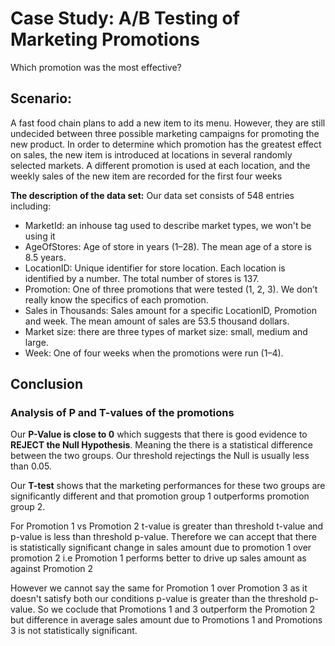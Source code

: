 # Case Study: A/B Testing of Marketing Promotions

Which promotion was the most effective?

## Scenario:

A fast food chain plans to add a new item to its menu. However, they are still undecided between three possible marketing campaigns for promoting the new product. In order to determine which promotion has the greatest effect on sales, the new item is introduced at locations in several randomly selected markets. A different promotion is used at each location, and the weekly sales of the new item are recorded for the first four weeks

**The description of the data set:**
Our data set consists of 548 entries including:
- MarketId: an inhouse tag used to describe market types, we won't be using it
- AgeOfStores: Age of store in years (1–28). The mean age of a store is 8.5 years.
- LocationID: Unique identifier for store location. Each location is identified by a number. The total number of stores is 137.
- Promotion: One of three promotions that were tested (1, 2, 3). We don’t really know the specifics of each promotion.
- Sales in Thousands: Sales amount for a specific LocationID, Promotion and week. The mean amount of sales are 53.5 thousand dollars.
- Market size: there are three types of market size: small, medium and large.
- Week: One of four weeks when the promotions were run (1–4).

## Conclusion

### Analysis of P and T-values of the promotions
Our **P-Value is close to 0** which suggests that there is good evidence to **REJECT the Null Hypothesis**. Meaning the there is a statistical difference between the two groups. Our threshold rejectings the Null is usually less than 0.05.

Our **T-test** shows that the marketing performances for these two groups are significantly different and that promotion group 1 outperforms promotion group 2. 

For Promotion 1 vs Promotion 2 t-value is greater than threshold t-value and p-value is less than threshold p-value. Therefore we can accept that there is statistically significant change in sales amount due to promotion 1 over promotion 2 i.e Promotion 1 performs better to drive up sales amount as against Promotion 2

However we cannot say the same for Promotion 1 over Promotion 3 as it doesn't satisfy both our conditions p-value is greater than the threshold p-value. So we coclude that Promotions 1 and 3 outperform the Promotion 2 but difference in average sales amount due to Promotions 1 and Promotions 3 is not statistically significant.
